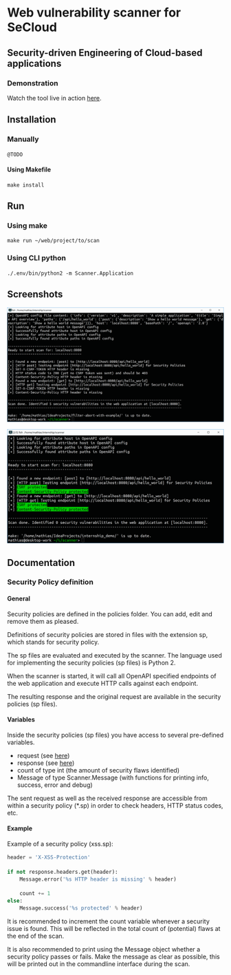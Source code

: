 # Web vulnerability scanner for SeCloud

## Security-driven Engineering of Cloud-based applications

### Demonstration

Watch the tool live in action [here](https://vimeo.com/259124091).

## Installation

### Manually
```
@TODO
```

#### Using Makefile
```
make install
```

## Run

### Using make
```
make run ~/web/project/to/scan
```

### Using CLI python
```
./.env/bin/python2 -m Scanner.Application
```

## Screenshots

![Vulnerable Web Application](Capture.PNG "Vulnerable Web Application")

![Safe Web Application](Safe.PNG "Safe Web Application")

## Documentation

### Security Policy definition

#### General

Security policies are defined in the policies folder. You can add, edit and remove them as pleased.

Definitions of security policies are stored in files with the extension sp, which stands for security policy. 

The sp files are evaluated and executed by the scanner. The language used for implementing the security policies (sp files) is Python 2. 

When the scanner is started, it will call all OpenAPI specified endpoints of the web application and execute HTTP calls against each endpoint. 

The resulting response and the original request are available in the security policies (sp files).

#### Variables 

Inside the security policies (sp files) you have access to several pre-defined variables. 

- request (see [here](http://docs.python-requests.org/en/master/user/advanced/#request-and-response-objects))
- response (see [here](http://docs.python-requests.org/en/master/user/advanced/#request-and-response-objects))
- count of type int (the amount of security flaws identified)
- Message of type Scanner.Message (with functions for printing info, success, error and debug)

The sent request as well as the received response are accessible from within a security policy (*.sp) in order to check headers, HTTP status codes, etc.

#### Example

Example of a security policy (xss.sp):
```python
header = 'X-XSS-Protection'

if not response.headers.get(header):
    Message.error('%s HTTP header is missing' % header)

    count += 1
else:
    Message.success('%s protected' % header)
```

It is recommended to increment the count variable whenever a security issue is found. This will be reflected in the total count of (potential) flaws at the end of the scan.

It is also recommended to print using the Message object whether a security policy passes or fails. Make the message as clear as possible, this will be printed out in the commandline interface during the scan.